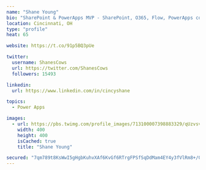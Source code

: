 ```yaml
---
name: "Shane Young"
bio: "SharePoint & PowerApps MVP - SharePoint, O365, Flow, PowerApps consulting? @PowerApps911 | Pure Snark? You found it."
location: Cincinnati, OH
type: "profile"
heat: 65

website: https://t.co/91p5BQ3pUe

twitter:
  username: ShanesCows
  url: https://twitter.com/ShanesCows
  followers: 15493

linkedin:
  url: https://www.linkedin.com/in/cincyshane

topics:
  - Power Apps

images:
  - url: https://pbs.twimg.com/profile_images/713100007398883329/qUzvsvQ3_400x400.jpg
    width: 400
    height: 400
    isCached: true
    title: "Shane Young"

secured: "7qm789t8KsWwI5gHgbKuhvXAf6KvGf6RTrgFPSfSqDdMam4EY4y3fVlRm8+/0gMJmBmZUQcJJEt4ubMMMp0KTyXsUJjXKj3idMKrCWDyyw2baboQFgORqAkQ2bZzyeKbbtGdpQ1OYJeu0E5xqKEL5k5bxnFQdzJMdj6PxuQG2TDEK0LNBRdSE95kVqvmIN73TNrgw9gEjk9OtJ0KnZXNJZK0wJgqr+q/SDa87w3uODaG/WWYrJEXS33gcBa9YgvDm0MoBMLzDBpkKob2mTkodANoMJEOLmeD7L6gu6gNbZo4q/vXODNtPRpEKh7OnRWw0PZPTS79XJNOTlveVFz9WrCeYxzoeR456S03fxNK/lWvYPMVshFuvWHc6EmTnmL4o53qJmFeK0kbEinT3DteCz24SiobMRu59mLg1WoGaAY=;qH+SwWyQdzXuYyLxvBTUng=="
---
```


